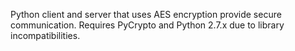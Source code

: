 Python client and server that uses AES encryption provide secure communication. Requires PyCrypto and Python 2.7.x due to library incompatibilities.
